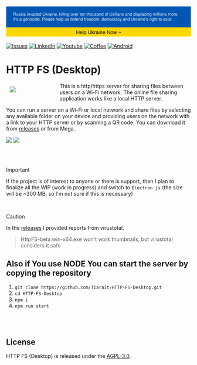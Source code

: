 [![Stand With Ukraine](https://raw.githubusercontent.com/vshymanskyy/StandWithUkraine/main/banner2-direct.svg)](https://vshymanskyy.github.io/StandWithUkraine/)

[![Issues][issues-shield]][issues-url] [![LinkedIn][linkedin-shield]][linkedin-url] [![Youtube][youtube-shield]][youtube-url] [![Coffee][coffee-shield]][coffee-url] [![Android][android-shield]][android-url] 

# HTTP FS (Desktop)

[<img src="https://github.com/user-attachments/assets/cca10153-4915-4630-b37a-64eb97b19a35" align="left"
width="25%" hspace="10" vspace="10"/>](#)

This is a http/https server for sharing files between users on a Wi-Fi network.
The online file sharing application works like a local HTTP server.

You can run a server on a Wi-Fi or local network and share files by selecting any available folder on your device and providing users on the network with a link to your HTTP server or by scanning a QR code. 
You can download it from [releases](https://github.com/Tiarait/HTTP-FS-Desktop/releases/tag/v0.0.0.1) or from Mega.

[<img height="73" src="https://github.com/user-attachments/assets/e003684e-3df4-4fc0-ab05-d67cc0365d40"/>](https://mega.nz/folder/gE4yUarB#cQ1MnVDnEow2I9TN-RWLjw)
[<img height="73" src="https://github.com/user-attachments/assets/128bf8bd-c407-4560-8320-65f6a1c16dbf"/>](https://mega.nz/folder/gE4yUarB#cQ1MnVDnEow2I9TN-RWLjw)

<br><br>
> [!IMPORTANT]
> If the project is of interest to anyone or there is support, then I plan to finalize all the WIP (work in progress) and switch to `Electron js` (the size will be ~300 MB, so I'm not sure if this is necessary)

<br>

> [!CAUTION]
> In the [releases](https://github.com/Tiarait/HTTP-FS-Desktop/releases/tag/v0.0.0.1) I provided reports from virustotal.

> HttpFS-beta.win-x64.exe won't work thumbnails, but virustotal considers it safe

## Also if You use NODE You can start the server by copying the repository

1. `git clone https://github.com/Tiarait/HTTP-FS-Desktop.git`
2. `cd HTTP-FS-Desktop`
3. `npm i`
4. `npm run start`



<br><br>
## License

HTTP FS (Desktop) is released under the [AGPL-3.0](LICENSE).

[linkedin-url]: https://linkedin.com/in/tiarait
[linkedin-shield]: https://img.shields.io/badge/-LinkedIn-black.svg?style=for-the-badge&logo=linkedin&colorB=555

[issues-shield]: https://img.shields.io/github/issues/Tiarait/HTTP-FS-Desktop.svg?style=for-the-badge
[issues-url]: https://github.com/Tiarait/HTTP-FS-Desktop/issues

[gp-url]: https://play.google.com/store/apps/details?id=tiar.ua.slf

[youtube-shield]: https://img.shields.io/badge/-YOUTUBE-red.svg?style=for-the-badge&logo=youtube&colorB=red
[youtube-url]: https://www.youtube.com/watch?v=inPCdfxVXMg

[coffee-shield]: https://img.shields.io/badge/-Bye_me_a_coffee-red.svg?style=for-the-badge&logo=buymeacoffee&colorB=grey
[coffee-url]: https://www.buymeacoffee.com/tiarapps

[stand-with-ukraine]: https://img.shields.io/badge/Stand_With-Ukraine-yellow?style=for-the-badge&labelColor=blue
[stand-with-ukraine-url]: https://vshymanskyy.github.io/StandWithUkraine

[android-url]: https://github.com/Tiarait/HTTP-FS-file-server/
[android-shield]: https://img.shields.io/badge/-Android-black.svg?style=for-the-badge&logo=android&colorB=555
